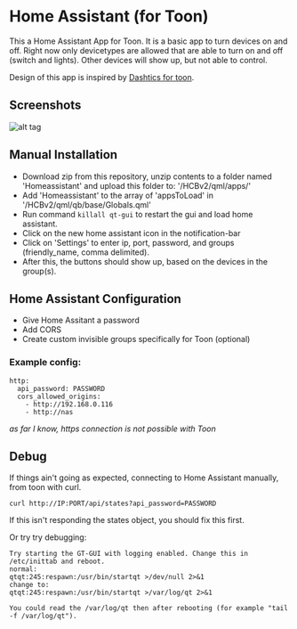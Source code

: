 # Home Assistant (for Toon)
This a Home Assistant App for Toon. It is a basic app to turn devices on and off.
Right now only devicetypes are allowed that are able to turn on and off (switch and lights).
Other devices will show up, but not able to control.

Design of this app is inspired by [Dashtics for toon](https://github.com/Dashticz/dashticz_toon).

## Screenshots
![alt tag](https://i.imgur.com/J7qrXrM.png)

## Manual Installation
* Download zip from this repository, unzip contents to a folder named 'Homeassistant' and upload this folder to: '/HCBv2/qml/apps/'
* Add 'Homeassistant' to the array of 'appsToLoad' in '/HCBv2/qml/qb/base/Globals.qml'
* Run command `killall qt-gui` to restart the gui and load home assistant.
* Click on the new home assistant icon in the notification-bar
* Click on 'Settings' to enter ip, port, password, and groups (friendly_name, comma delimited).
* After this, the buttons should show up, based on the devices in the group(s).

## Home Assistant Configuration
* Give Home Assitant a password
* Add CORS
* Create custom invisible groups specifically for Toon (optional)

### Example config:

```
http:
  api_password: PASSWORD
  cors_allowed_origins:
    - http://192.168.0.116
    - http://nas
```
*as far I know, https connection is not possible with Toon*

## Debug
If things ain't going as expected, connecting to Home Assistant manually, from toon with curl.
```
curl http://IP:PORT/api/states?api_password=PASSWORD
```
If this isn't responding the states object, you should fix this first. 

Or try try debugging:
```
Try starting the GT-GUI with logging enabled. Change this in /etc/inittab and reboot.
normal:
qtqt:245:respawn:/usr/bin/startqt >/dev/null 2>&1
change to:
qtqt:245:respawn:/usr/bin/startqt >/var/log/qt 2>&1

You could read the /var/log/qt then after rebooting (for example "tail -f /var/log/qt").

```

